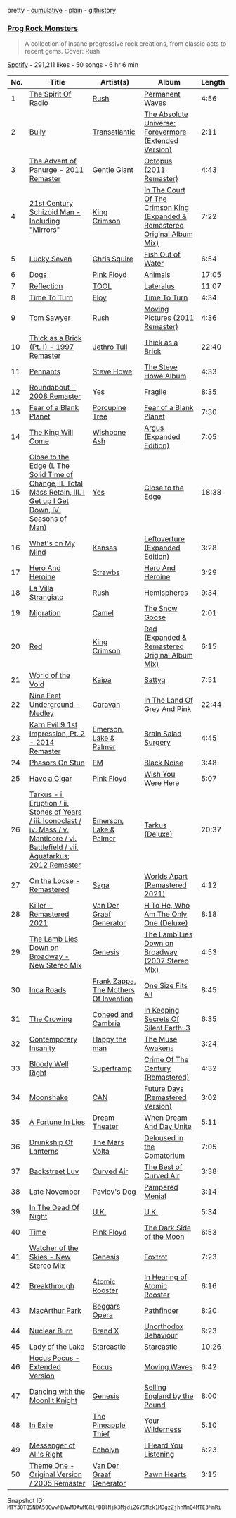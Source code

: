 pretty - [cumulative](/playlists/cumulative/37i9dQZF1DX0uqkwkR49kK.md) - [plain](/playlists/plain/37i9dQZF1DX0uqkwkR49kK) - [githistory](https://github.githistory.xyz/mackorone/spotify-playlist-archive/blob/main/playlists/plain/37i9dQZF1DX0uqkwkR49kK)

### [Prog Rock Monsters](https://open.spotify.com/playlist/37i9dQZF1DX0uqkwkR49kK)

> A collection of insane progressive rock creations, from classic acts to recent gems\. Cover: Rush

[Spotify](https://open.spotify.com/user/spotify) - 291,211 likes - 50 songs - 6 hr 6 min

| No. | Title | Artist(s) | Album | Length |
|---|---|---|---|---|
| 1 | [The Spirit Of Radio](https://open.spotify.com/track/4e9hUiLsN4mx61ARosFi7p) | [Rush](https://open.spotify.com/artist/2Hkut4rAAyrQxRdof7FVJq) | [Permanent Waves](https://open.spotify.com/album/3nUNxSh2szhmN7iifAKv5i) | 4:56 |
| 2 | [Bully](https://open.spotify.com/track/6TSydrT2mPst5IiwKJ5DYj) | [Transatlantic](https://open.spotify.com/artist/4eOjprZV7J3pEjQOsdtLjC) | [The Absolute Universe: Forevermore \(Extended Version\)](https://open.spotify.com/album/3ZKqkWeIrwr6eblRzeJRRj) | 2:11 |
| 3 | [The Advent of Panurge \- 2011 Remaster](https://open.spotify.com/track/3Z8tGcjElFgFZnga729G2m) | [Gentle Giant](https://open.spotify.com/artist/1hrQ50kU6hMQBVLatqUqnO) | [Octopus \(2011 Remaster\)](https://open.spotify.com/album/2xar45ZLETOzJwDH4DwihG) | 4:43 |
| 4 | [21st Century Schizoid Man \- Including "Mirrors"](https://open.spotify.com/track/5L7VBYoosmkmiiDlzumdCe) | [King Crimson](https://open.spotify.com/artist/7M1FPw29m5FbicYzS2xdpi) | [In The Court Of The Crimson King \(Expanded & Remastered Original Album Mix\)](https://open.spotify.com/album/6tVg2Wl9hVKMpHYcAl2V2M) | 7:22 |
| 5 | [Lucky Seven](https://open.spotify.com/track/2FRsZLQcMShPfR6IU2pnhD) | [Chris Squire](https://open.spotify.com/artist/7G3uxJYCXXvkJJMORkc1rk) | [Fish Out of Water](https://open.spotify.com/album/41hU09UUyzizOKkpwfChru) | 6:54 |
| 6 | [Dogs](https://open.spotify.com/track/2jvuMDqBK04WvCYYz5qjvG) | [Pink Floyd](https://open.spotify.com/artist/0k17h0D3J5VfsdmQ1iZtE9) | [Animals](https://open.spotify.com/album/3b4E89rxzZQ9zkhgKpj8N4) | 17:05 |
| 7 | [Reflection](https://open.spotify.com/track/0R7HFX1LW3E0ZR5BnAJLHz) | [TOOL](https://open.spotify.com/artist/2yEwvVSSSUkcLeSTNyHKh8) | [Lateralus](https://open.spotify.com/album/5l5m1hnH4punS1GQXgEi3T) | 11:07 |
| 8 | [Time To Turn](https://open.spotify.com/track/3DW1BXUHalgmS7QfcS1TnY) | [Eloy](https://open.spotify.com/artist/00ZLLJ51l9Ir5gyaGSUYxL) | [Time To Turn](https://open.spotify.com/album/24xpef77qNidD1GoWXBHLf) | 4:34 |
| 9 | [Tom Sawyer](https://open.spotify.com/track/3QZ7uX97s82HFYSmQUAN1D) | [Rush](https://open.spotify.com/artist/2Hkut4rAAyrQxRdof7FVJq) | [Moving Pictures \(2011 Remaster\)](https://open.spotify.com/album/2xg7iIKoSqaDNpDbJnyCjY) | 4:36 |
| 10 | [Thick as a Brick \(Pt\. I\) \- 1997 Remaster](https://open.spotify.com/track/0eufeeCADKlpxLA7HATWBW) | [Jethro Tull](https://open.spotify.com/artist/6w6z8m4WXX7Tub4Rb6Lu7R) | [Thick as a Brick](https://open.spotify.com/album/1ZxChDw03SUFGUz0RC8A8M) | 22:40 |
| 11 | [Pennants](https://open.spotify.com/track/3UH0lJELrEKtvATxKBrO19) | [Steve Howe](https://open.spotify.com/artist/6W7XIO8Ua1RIisnSf0QIoI) | [The Steve Howe Album](https://open.spotify.com/album/6TI6gnnePvPEYRUMW6z6d5) | 4:33 |
| 12 | [Roundabout \- 2008 Remaster](https://open.spotify.com/track/7lPjS6Yd4lRk4BsboDsm1H) | [Yes](https://open.spotify.com/artist/7AC976RDJzL2asmZuz7qil) | [Fragile](https://open.spotify.com/album/4X6gq5bgpGXcHINlFWzriM) | 8:35 |
| 13 | [Fear of a Blank Planet](https://open.spotify.com/track/5TnIBKE4G3OEqOnRG7gnNb) | [Porcupine Tree](https://open.spotify.com/artist/5NXHXK6hOCotCF8lvGM1I0) | [Fear of a Blank Planet](https://open.spotify.com/album/59J51uy6r6QcYe7cX0Fzz6) | 7:30 |
| 14 | [The King Will Come](https://open.spotify.com/track/2Lathi1zVEUYJtnyp8BkUW) | [Wishbone Ash](https://open.spotify.com/artist/77zwstbi3x1IxnbDFg6uns) | [Argus \(Expanded Edition\)](https://open.spotify.com/album/7xEluvnbmFtRB5g66CJ2ND) | 7:05 |
| 15 | [Close to the Edge \(I\. The Solid Time of Change, II\. Total Mass Retain, III\. I Get up I Get Down, IV\. Seasons of Man\)](https://open.spotify.com/track/1oJ2a13bVN1RssKIWxKLe2) | [Yes](https://open.spotify.com/artist/7AC976RDJzL2asmZuz7qil) | [Close to the Edge](https://open.spotify.com/album/252LyflX4wUeISSzgL392F) | 18:38 |
| 16 | [What's on My Mind](https://open.spotify.com/track/4DF4knUo8uST0QOR6ZqLsD) | [Kansas](https://open.spotify.com/artist/2hl0xAkS2AIRAu23TVMBG1) | [Leftoverture \(Expanded Edition\)](https://open.spotify.com/album/7MejfRSNnrpcLZIxkeZDqR) | 3:28 |
| 17 | [Hero And Heroine](https://open.spotify.com/track/0jSaOciSTnoy9YKOQhLQ1t) | [Strawbs](https://open.spotify.com/artist/7dtYyLTWjuZGOcweC3eD2f) | [Hero And Heroine](https://open.spotify.com/album/1L0xniy2sSr8SfM8sD7rdJ) | 3:29 |
| 18 | [La Villa Strangiato](https://open.spotify.com/track/4CyElmiM9EF9aURGWlPZLi) | [Rush](https://open.spotify.com/artist/2Hkut4rAAyrQxRdof7FVJq) | [Hemispheres](https://open.spotify.com/album/2vrM9ltjKIvNg3nkwXoJuc) | 9:34 |
| 19 | [Migration](https://open.spotify.com/track/1QYpsiC3a6kg1mrWKZ9PHK) | [Camel](https://open.spotify.com/artist/3Uz6jx81OY2J5K8Z4wmy2P) | [The Snow Goose](https://open.spotify.com/album/7ny9OWZ336Y4gGSSgHlkFB) | 2:01 |
| 20 | [Red](https://open.spotify.com/track/2ROj14ZhKchHWBMtzwzo0i) | [King Crimson](https://open.spotify.com/artist/7M1FPw29m5FbicYzS2xdpi) | [Red \(Expanded & Remastered Original Album Mix\)](https://open.spotify.com/album/13dGZzRzFoejmyVXAbTPAH) | 6:15 |
| 21 | [World of the Void](https://open.spotify.com/track/2rYIPIXL0b8oVMvsZAoF1J) | [Kaipa](https://open.spotify.com/artist/2pD2PTwYf1XJQth2hSEmpa) | [Sattyg](https://open.spotify.com/album/32uueAtXcDeYIQ2I26qFo0) | 7:51 |
| 22 | [Nine Feet Underground \- Medley](https://open.spotify.com/track/0Y4Qokp46GcqB9aXX2nFNZ) | [Caravan](https://open.spotify.com/artist/5kwbFaRKf9HCFGrJPacZ7s) | [In The Land Of Grey And Pink](https://open.spotify.com/album/6TWjon4uYsV2wu7QJTuKjd) | 22:44 |
| 23 | [Karn Evil 9 1st Impression, Pt\. 2 \- 2014 Remaster](https://open.spotify.com/track/0nDQu5i6B93GvUJH8iJ0y9) | [Emerson, Lake & Palmer](https://open.spotify.com/artist/0nCiidE5GgDrc5kWN3NZgZ) | [Brain Salad Surgery](https://open.spotify.com/album/1wTqdsmCCQQLCQjXZM3H59) | 4:45 |
| 24 | [Phasors On Stun](https://open.spotify.com/track/5BY8dGGf3BaJ3isf87Gi8e) | [FM](https://open.spotify.com/artist/0WOZYC6Auxvg8pb6m15Wow) | [Black Noise](https://open.spotify.com/album/0rlAUicBfsAHnq0oUuWYTX) | 3:48 |
| 25 | [Have a Cigar](https://open.spotify.com/track/3CmHvyZQQAGkKkTjTBFWN6) | [Pink Floyd](https://open.spotify.com/artist/0k17h0D3J5VfsdmQ1iZtE9) | [Wish You Were Here](https://open.spotify.com/album/0bCAjiUamIFqKJsekOYuRw) | 5:07 |
| 26 | [Tarkus \- i\. Eruption / ii\. Stones of Years / iii\. Iconoclast / iv\. Mass / v\. Manticore / vi\. Battlefield / vii\. Aquatarkus; 2012 Remaster](https://open.spotify.com/track/62d0aGpYF2p8fpvJ1qa32V) | [Emerson, Lake & Palmer](https://open.spotify.com/artist/0nCiidE5GgDrc5kWN3NZgZ) | [Tarkus \(Deluxe\)](https://open.spotify.com/album/6mqJylLfGnLCXhdyMPBCRo) | 20:37 |
| 27 | [On the Loose \- Remastered](https://open.spotify.com/track/1gRqRvIyDWIkEuczfC4krI) | [Saga](https://open.spotify.com/artist/09u8U2kk11NOZFLcNJEdJF) | [Worlds Apart \(Remastered 2021\)](https://open.spotify.com/album/4hlUznCGhZql7AKlitaPbj) | 4:12 |
| 28 | [Killer \- Remastered 2021](https://open.spotify.com/track/0TMKja08JBRFwkdpl9IpI3) | [Van Der Graaf Generator](https://open.spotify.com/artist/02frazNrWgZCxUEf4UTfHt) | [H To He, Who Am The Only One \(Deluxe\)](https://open.spotify.com/album/1n6mujGDmusUYHfuFtZZvJ) | 8:18 |
| 29 | [The Lamb Lies Down on Broadway \- New Stereo Mix](https://open.spotify.com/track/10birs3L6T1PnvDwk4NXuf) | [Genesis](https://open.spotify.com/artist/3CkvROUTQ6nRi9yQOcsB50) | [The Lamb Lies Down on Broadway \(2007 Stereo Mix\)](https://open.spotify.com/album/49BxISwAbZZfmlhqD6Vh88) | 4:53 |
| 30 | [Inca Roads](https://open.spotify.com/track/0txIkFgdvURMOn35C2fvI3) | [Frank Zappa](https://open.spotify.com/artist/6ra4GIOgCZQZMOaUECftGN), [The Mothers Of Invention](https://open.spotify.com/artist/3P2gYnypDVi90ZavnaAhfL) | [One Size Fits All](https://open.spotify.com/album/4mp2SC1Wq9jZJINGPAKv0V) | 8:45 |
| 31 | [The Crowing](https://open.spotify.com/track/7fT97iUO2mul3BIAAut70b) | [Coheed and Cambria](https://open.spotify.com/artist/3utxjLheHaVEd9bPjQRsy8) | [In Keeping Secrets Of Silent Earth: 3](https://open.spotify.com/album/2oWXmi9uLRKn60yRmY22MB) | 6:35 |
| 32 | [Contemporary Insanity](https://open.spotify.com/track/5nlzy7UuII3tv8jPV2JiLo) | [Happy the man](https://open.spotify.com/artist/6aJOdlEvn7AFJTHCLZTwJH) | [The Muse Awakens](https://open.spotify.com/album/56MxFDtd5NhmmGBzbNmc0I) | 3:24 |
| 33 | [Bloody Well Right](https://open.spotify.com/track/2SmlWvdYG6FsagxN3FkHMI) | [Supertramp](https://open.spotify.com/artist/3JsMj0DEzyWc0VDlHuy9Bx) | [Crime Of The Century \(Remastered\)](https://open.spotify.com/album/2wrHaulTgqqkVKx0k7Kq4r) | 4:32 |
| 34 | [Moonshake](https://open.spotify.com/track/6ACXIPu0jhLDriV5sjrWtb) | [CAN](https://open.spotify.com/artist/4l8xPGtl6DHR2uvunqrl8r) | [Future Days \(Remastered Version\)](https://open.spotify.com/album/22ZgHorVJzcZ4m8YBZCw4w) | 3:02 |
| 35 | [A Fortune In Lies](https://open.spotify.com/track/5g2M9oRpdhg32GepfEmUQy) | [Dream Theater](https://open.spotify.com/artist/2aaLAng2L2aWD2FClzwiep) | [When Dream And Day Unite](https://open.spotify.com/album/1AznpOdGM8OcHYmqOUBXy3) | 5:11 |
| 36 | [Drunkship Of Lanterns](https://open.spotify.com/track/1hWw1UGI5GuowixFmunO9y) | [The Mars Volta](https://open.spotify.com/artist/75U40yZLLPglFgXbDVnmVs) | [Deloused in the Comatorium](https://open.spotify.com/album/0CA2EVHhRPR5VPV78KZw89) | 7:05 |
| 37 | [Backstreet Luv](https://open.spotify.com/track/3KHAmvnxOlkVOiELYW4KG9) | [Curved Air](https://open.spotify.com/artist/3UtSTTCQ0EMUQxmsfZ3Px1) | [The Best of Curved Air](https://open.spotify.com/album/7hfA825fDvgS0W95LV5kDy) | 3:38 |
| 38 | [Late November](https://open.spotify.com/track/7vnYJ3614D81Ips9RgU5y5) | [Pavlov's Dog](https://open.spotify.com/artist/3ZTpSMKKljfomqVgeJGwDL) | [Pampered Menial](https://open.spotify.com/album/2124SGcSNl3pYWNAdaXCir) | 3:14 |
| 39 | [In The Dead Of Night](https://open.spotify.com/track/7s4eOa9D4Qt7o3iRChaVIu) | [U.K.](https://open.spotify.com/artist/64vNIhiqTanqaY1VJucSAS) | [U.K.](https://open.spotify.com/album/75z31r1se3YTcaPwmFJtp7) | 5:34 |
| 40 | [Time](https://open.spotify.com/track/3TO7bbrUKrOSPGRTB5MeCz) | [Pink Floyd](https://open.spotify.com/artist/0k17h0D3J5VfsdmQ1iZtE9) | [The Dark Side of the Moon](https://open.spotify.com/album/4LH4d3cOWNNsVw41Gqt2kv) | 6:53 |
| 41 | [Watcher of the Skies \- New Stereo Mix](https://open.spotify.com/track/0QtL2ONAn6cSamg6vzvGI7) | [Genesis](https://open.spotify.com/artist/3CkvROUTQ6nRi9yQOcsB50) | [Foxtrot](https://open.spotify.com/album/3y67YB3vSbaopIg1VoAO1n) | 7:23 |
| 42 | [Breakthrough](https://open.spotify.com/track/4LwrmHM4m9oGbpMoaS7N1W) | [Atomic Rooster](https://open.spotify.com/artist/6Ix7Hx8Af0jg9X4OfD9sYR) | [In Hearing of Atomic Rooster](https://open.spotify.com/album/4ThQKimTEuqYTCkJMMhWP8) | 6:16 |
| 43 | [MacArthur Park](https://open.spotify.com/track/1RefUer3ZJ0dVkELDdVctr) | [Beggars Opera](https://open.spotify.com/artist/1Q1IgVCRwAqQxgcM8a64zP) | [Pathfinder](https://open.spotify.com/album/4vDouPNKFQs5GGCjLuLt9W) | 8:20 |
| 44 | [Nuclear Burn](https://open.spotify.com/track/0aVwclUm2FsksllwpJRlaX) | [Brand X](https://open.spotify.com/artist/4DngluvBNHm2Q0rLW1yEqy) | [Unorthodox Behaviour](https://open.spotify.com/album/269fg0y6CZLjYoWgTiIad0) | 6:23 |
| 45 | [Lady of the Lake](https://open.spotify.com/track/4U4jKOweJ8FJ061VVp5l2p) | [Starcastle](https://open.spotify.com/artist/0bWkqEiCzUo1qRiQXI0VdJ) | [Starcastle](https://open.spotify.com/album/1fxW4E9zQ5RIIc4k1aPZRy) | 10:26 |
| 46 | [Hocus Pocus \- Extended Version](https://open.spotify.com/track/6iZtDWu3FTuxu7AprIqA3Y) | [Focus](https://open.spotify.com/artist/0ifzzRKdmtgaHy9cfnnyCR) | [Moving Waves](https://open.spotify.com/album/3oUXNITVgUpdN2cUwH3hmS) | 6:42 |
| 47 | [Dancing with the Moonlit Knight](https://open.spotify.com/track/1a1xoTlWpndO6azw57dKdJ) | [Genesis](https://open.spotify.com/artist/3CkvROUTQ6nRi9yQOcsB50) | [Selling England by the Pound](https://open.spotify.com/album/1rZGSWC3pMmejDwYG0ZXma) | 8:00 |
| 48 | [In Exile](https://open.spotify.com/track/0mZIRxmun8Lg6Ec9NpPAmm) | [The Pineapple Thief](https://open.spotify.com/artist/4lrBMUSk8PiNnCEZfsmPAk) | [Your Wilderness](https://open.spotify.com/album/7jjzqewWL5T2lj8hU2Z4bG) | 5:10 |
| 49 | [Messenger of All's Right](https://open.spotify.com/track/1uKNMSrOTs0PLETx8G5DPz) | [Echolyn](https://open.spotify.com/artist/4gDS6GaqnAnBXbTfGR6LhA) | [I Heard You Listening](https://open.spotify.com/album/3gFBs80PxbFpy8NISHTCy4) | 6:23 |
| 50 | [Theme One \- Original Version / 2005 Remaster](https://open.spotify.com/track/5laKMHPXWIIJMsuMhSgnwV) | [Van Der Graaf Generator](https://open.spotify.com/artist/02frazNrWgZCxUEf4UTfHt) | [Pawn Hearts](https://open.spotify.com/album/5Lrsef2F6ZHNC5yIUEJouw) | 3:15 |

Snapshot ID: `MTY3OTQ5NDA5OCwwMDAwMDAwMGRlMDBlNjk3MjdiZGY5Mzk1MDgzZjhhMmQ4MTE3MmRi`
